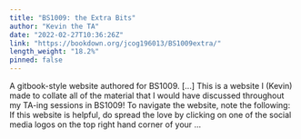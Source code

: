 ```yaml
---
title: "BS1009: the Extra Bits"
author: "Kevin the TA"
date: "2022-02-27T10:36:26Z"
link: "https://bookdown.org/jcog196013/BS1009extra/"
length_weight: "18.2%"
pinned: false
---
```


A gitbook-style website authored for BS1009. [...] This is a website I (Kevin) made to collate all of the material that I would have discussed throughout my TA-ing sessions in BS1009! To navigate the website, note the following: If this website is helpful, do spread the love by clicking on one of the social media logos on the top right hand corner of your ...
